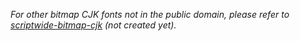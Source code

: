 *For other bitmap CJK fonts not in the public domain, please refer to [scriptwide-bitmap-cjk](https://github.com/scriptwide-fonts/scriptwide-bitmap-cjk) (not created yet).*
